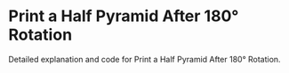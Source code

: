 # Print a Half Pyramid After 180° Rotation

Detailed explanation and code for Print a Half Pyramid After 180° Rotation.